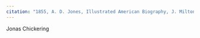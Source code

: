 ```yaml
---
citation: "1855, A. D. Jones, Illustrated American Biography, J. Milton Emerson & Co., New York NY, v3, p299, Google Books."
---
```


Jonas Chickering
